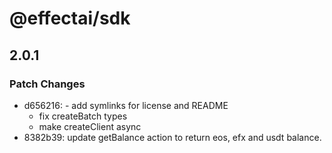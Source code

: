 # @effectai/sdk

## 2.0.1

### Patch Changes

- d656216: - add symlinks for license and README
  - fix createBatch types
  - make createClient async
- 8382b39: update getBalance action to return eos, efx and usdt balance.
